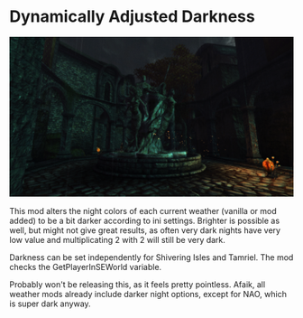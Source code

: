 # Dynamically Adjusted Darkness

![Example Image](image.png)

This mod alters the night colors of each current weather (vanilla or mod added) to be a bit darker according to ini settings. Brighter is possible as well, but might not give great results, as often very dark nights have very low value and multiplicating 2 with 2 will still be very dark.   

Darkness can be set independently for Shivering Isles and Tamriel. The mod checks the GetPlayerInSEWorld variable. 

Probably won't be releasing this, as it feels pretty pointless. Afaik, all weather mods already include darker night options, except for NAO, which is super dark anyway.
